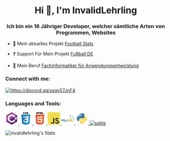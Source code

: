 <h1 align="center">Hi 👋, I'm InvalidLehrling</h1>
<h3 align="center">Ich bin ein 16 Jähriger Developer, welcher sämtliche Arten von Programmen, Websites</h3>

- 🔭 Mein aktuelles Projekt [Football Stats](https://discord.com/oauth2/authorize?client_id=1137891614992371944&permissions=0&scope=applications.commands%20bot)

- ❓ Support Für Mein Projekt [Fußball DE](https://discord.gg/gjEUBHzNta)

- 👾 Mein Beruf [Fachinformatiker für Anwendungsentwicklung](https://www.ihk.de/nordwestfalen/bildung/ausbildung/ausbildungsberufe-a-z/fachinformatiker-anwendungsentwicklung-4767738)

<h3 align="left">Connect with me:</h3>
<p align="left">
<a href="https://discord.gg/xsqv57JnF4" target="blank"><img align="center" src="https://raw.githubusercontent.com/rahuldkjain/github-profile-readme-generator/master/src/images/icons/Social/discord.svg" alt="https://discord.gg/xsqv57JnF4" height="30" width="40" /></a>
</p>

<h3 align="left">Languages and Tools:</h3>
<p align="left"> <a href="https://www.w3schools.com/cs/" target="_blank" rel="noreferrer"> <img src="https://raw.githubusercontent.com/devicons/devicon/master/icons/csharp/csharp-original.svg" alt="csharp" width="40" height="40"/> </a> <a href="https://www.w3schools.com/css/" target="_blank" rel="noreferrer"> <img src="https://raw.githubusercontent.com/devicons/devicon/master/icons/css3/css3-original-wordmark.svg" alt="css3" width="40" height="40"/> </a> <a href="https://www.w3.org/html/" target="_blank" rel="noreferrer"> <img src="https://raw.githubusercontent.com/devicons/devicon/master/icons/html5/html5-original-wordmark.svg" alt="html5" width="40" height="40"/> </a> <a href="https://developer.mozilla.org/en-US/docs/Web/JavaScript" target="_blank" rel="noreferrer"> <img src="https://raw.githubusercontent.com/devicons/devicon/master/icons/javascript/javascript-original.svg" alt="javascript" width="40" height="40"/> </a> <a href="https://www.mysql.com/" target="_blank" rel="noreferrer"> <img src="https://raw.githubusercontent.com/devicons/devicon/master/icons/mysql/mysql-original-wordmark.svg" alt="mysql" width="40" height="40"/> </a> <a href="https://www.python.org" target="_blank" rel="noreferrer"> <img src="https://raw.githubusercontent.com/devicons/devicon/master/icons/python/python-original.svg" alt="python" width="40" height="40"/> </a> <a href="https://www.sqlite.org/" target="_blank" rel="noreferrer"> <img src="https://www.vectorlogo.zone/logos/sqlite/sqlite-icon.svg" alt="sqlite" width="40" height="40"/> </a> </p>

![invalidlehrling's Stats](https://github-readme-stats.vercel.app/api?username=invalidlehrling&theme=dracula&show_icons=true&hide_border=true&count_private=true)
